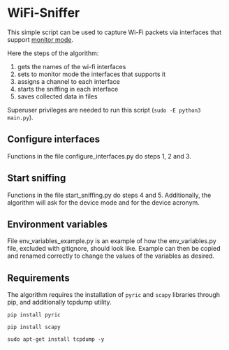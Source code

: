 # WiFi-Sniffer

This simple script can be used to capture Wi-Fi packets via interfaces 
that support [monitor mode][1].

[1]: https://en.wikipedia.org/wiki/Monitor_mode

Here the steps of the algorithm:

1) gets the names of the wi-fi interfaces
2) sets to monitor mode the interfaces that supports it
3) assigns a channel to each interface
4) starts the sniffing in each interface
5) saves collected data in files

Superuser privileges are needed to run this script (`sudo -E python3 main.py`).

## Configure interfaces
Functions in the file configure_interfaces.py do steps 1, 2 and 3.

## Start sniffing
Functions in the file start_sniffing.py do steps 4 and 5.
Additionally, the algorithm will ask for the device mode and 
for the device acronym.

## Environment variables
File env_variables_example.py is an example of how 
the env_variables.py file, excluded with gitignore, should look like. 
Example can then be copied and renamed correctly 
to change the values of the variables as desired. 

## Requirements
The algorithm requires the installation of `pyric` and `scapy` libraries 
through pip, and additionally tcpdump utility.

`pip install pyric`

`pip install scapy`

`sudo apt-get install tcpdump -y`
